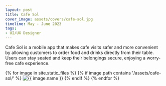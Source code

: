 ```yaml
---
layout: post
title: Cafe Sol
cover_image: assets/covers/cafe-sol.jpg
timeline: May - June 2023
tags:
- UI/UX Designer
---
```


Cafe Sol is a mobile app that makes cafe visits safer and more convenient by allowing customers to order food and drinks directly from their table. Users can stay seated and keep their belongings secure, enjoying a worry-free cafe experience.

{% for image in site.static_files %}
{% if image.path contains '/assets/cafe-sol/' %}
<img src="{{ image.path }}" alt="{{ image.name }}" style="max-width: 100%; height: auto;">
{% endif %}
{% endfor %}